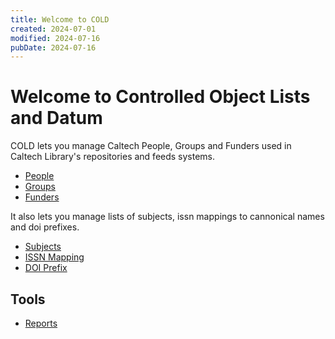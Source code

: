 ```yaml
---
title: Welcome to COLD
created: 2024-07-01
modified: 2024-07-16
pubDate: 2024-07-16
---
```


# Welcome to Controlled Object Lists and Datum

COLD lets you manage Caltech People, Groups and Funders used in Caltech Library's repositories and feeds systems.

- [People](./people/)
- [Groups](./groups/)
- [Funders](./funders/)

It also lets you manage lists of subjects, issn mappings to cannonical names and doi prefixes.

- [Subjects](./subjects/)
- [ISSN Mapping](./issn/)
- [DOI Prefix](./doi_prefix/)

## Tools

- [Reports](./reports)
